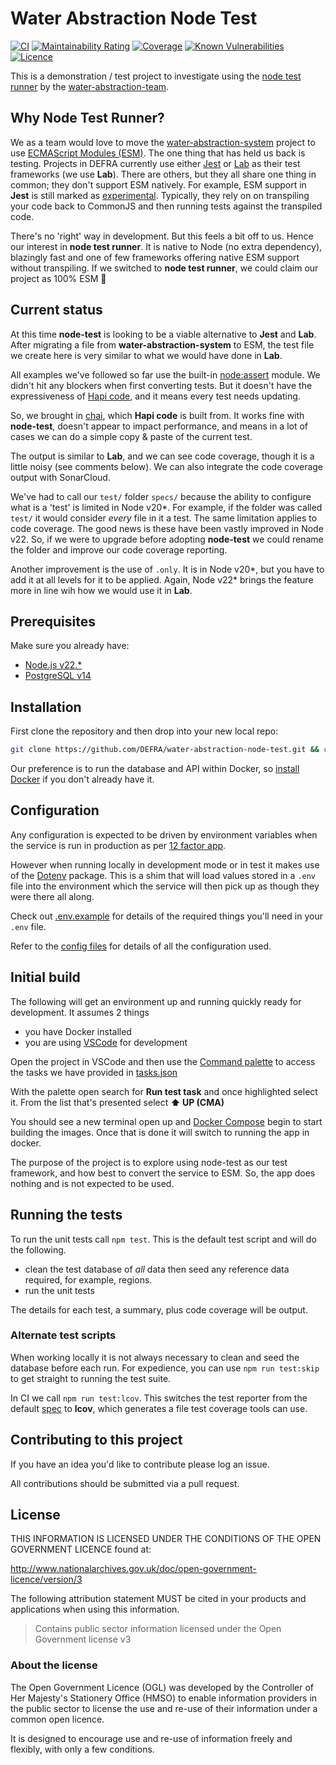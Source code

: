 # Water Abstraction Node Test

[![CI](https://github.com/DEFRA/water-abstraction-node-test/actions/workflows/ci.yml/badge.svg)](https://github.com/DEFRA/water-abstraction-node-test/actions/workflows/ci.yml)
[![Maintainability Rating](https://sonarcloud.io/api/project_badges/measure?project=DEFRA_water-abstraction-node-test&metric=sqale_rating)](https://sonarcloud.io/dashboard?id=DEFRA_water-abstraction-node-test)
[![Coverage](https://sonarcloud.io/api/project_badges/measure?project=DEFRA_water-abstraction-node-test&metric=coverage)](https://sonarcloud.io/dashboard?id=DEFRA_water-abstraction-node-test)
[![Known Vulnerabilities](https://snyk.io/test/github/DEFRA/water-abstraction-node-test/badge.svg)](https://snyk.io/test/github/DEFRA/water-abstraction-node-test)
[![Licence](https://img.shields.io/badge/Licence-OGLv3-blue.svg)](http://www.nationalarchives.gov.uk/doc/open-government-licence/version/3)

This is a demonstration / test project to investigate using the [node test runner](https://nodejs.org/api/test.html) by the [water-abstraction-team](https://github.com/DEFRA/water-abstraction-team).

## Why Node Test Runner?

We as a team would love to move the [water-abstraction-system](https://github.com/DEFRA/water-abstraction-system) project to use [ECMAScript Modules (ESM)](https://nodejs.org/api/esm.html). The one thing that has held us back is testing. Projects in DEFRA currently use either [Jest](https://jestjs.io/) or [Lab](https://hapi.dev/module/lab/) as their test frameworks (we use **Lab**). There are others, but they all share one thing in common; they don't support ESM natively. For example, ESM support in **Jest** is still marked as [experimental](https://jestjs.io/docs/ecmascript-modules). Typically, they rely on on transpiling your code back to CommonJS and then running tests against the transpiled code.

There's no 'right' way in development. But this feels a bit off to us. Hence our interest in **node test runner**. It is native to Node (no extra dependency), blazingly fast and one of few frameworks offering native ESM support without transpiling. If we switched to **node test runner**, we could claim our project as 100% ESM 🤗

## Current status

At this time **node-test** is looking to be a viable alternative to **Jest** and **Lab**. After migrating a file from **water-abstraction-system** to ESM, the test file we create here is very similar to what we would have done in **Lab**.

All examples we've followed so far use the built-in [node:assert](https://nodejs.org/api/assert.html) module. We didn't hit any blockers when first converting tests. But it doesn't have the expressiveness of [Hapi code](https://hapi.dev/module/code/), and it means every test needs updating.

So, we brought in [chai](https://www.chaijs.com/api/), which **Hapi code** is built from. It works fine with **node-test**, doesn't appear to impact performance, and means in a lot of cases we can do a simple copy & paste of the current test.

The output is similar to **Lab**, and we can see code coverage, though it is a little noisy (see comments below). We can also integrate the code coverage output with SonarCloud.

We've had to call our `test/` folder `specs/` because the ability to configure what is a 'test' is limited in Node v20*. For example, if the folder was called `test/` it would consider _every_ file in it a test. The same limitation applies to code coverage. The good news is these have been vastly improved in Node v22. So, if we were to upgrade before adopting **node-test** we could rename the folder and improve our code coverage reporting.

Another improvement is the use of `.only`. It is in Node v20*, but you have to add it at all levels for it to be applied. Again, Node v22* brings the feature more in line wih how we would use it in **Lab**.

## Prerequisites

Make sure you already have:

- [Node.js v22.*](https://nodejs.org/en/)
- [PostgreSQL v14](https://www.postgresql.org/)

## Installation

First clone the repository and then drop into your new local repo:

```bash
git clone https://github.com/DEFRA/water-abstraction-node-test.git && cd water-abstraction-node-test
```

Our preference is to run the database and API within Docker, so [install Docker](https://docs.docker.com/get-docker/) if you don't already have it.

## Configuration

Any configuration is expected to be driven by environment variables when the service is run in production as per [12 factor app](https://12factor.net/config).

However when running locally in development mode or in test it makes use of the [Dotenv](https://github.com/motdotla/dotenv) package. This is a shim that will load values stored in a `.env` file into the environment which the service will then pick up as though they were there all along.

Check out [.env.example](/.env.example) for details of the required things you'll need in your `.env` file.

Refer to the [config files](config) for details of all the configuration used.

## Initial build

The following will get an environment up and running quickly ready for development. It assumes 2 things

- you have Docker installed
- you are using [VSCode](https://code.visualstudio.com/) for development

Open the project in VSCode and then use the [Command palette](https://code.visualstudio.com/docs/getstarted/userinterface#_command-palette) to access the tasks we have provided in [tasks.json](.vscode/tasks.json)

With the palette open search for **Run test task** and once highlighted select it. From the list that's presented select **⬆️ UP (CMA)**

You should see a new terminal open up and [Docker Compose](https://docs.docker.com/compose/) begin to start building the images. Once that is done it will switch to running the app in docker.

The purpose of the project is to explore using node-test as our test framework, and how best to convert the service to ESM. So, the app does nothing and is not expected to be used.

## Running the tests

To run the unit tests call `npm test`. This is the default test script and will do the following.

- clean the test database of _all_ data then seed any reference data required, for example, regions.
- run the unit tests

The details for each test, a summary, plus code coverage will be output.

### Alternate test scripts

When working locally it is not always necessary to clean and seed the database before each run. For expedience, you can use `npm run test:skip` to get straight to running the test suite.

In CI we call `npm run test:lcov`. This switches the test reporter from the default [spec](https://nodejs.org/api/test.html#test-reporters) to **lcov**, which generates a file test coverage tools can use.

## Contributing to this project

If you have an idea you'd like to contribute please log an issue.

All contributions should be submitted via a pull request.

## License

THIS INFORMATION IS LICENSED UNDER THE CONDITIONS OF THE OPEN GOVERNMENT LICENCE found at:

<http://www.nationalarchives.gov.uk/doc/open-government-licence/version/3>

The following attribution statement MUST be cited in your products and applications when using this information.

> Contains public sector information licensed under the Open Government license v3

### About the license

The Open Government Licence (OGL) was developed by the Controller of Her Majesty's Stationery Office (HMSO) to enable information providers in the public sector to license the use and re-use of their information under a common open licence.

It is designed to encourage use and re-use of information freely and flexibly, with only a few conditions.
